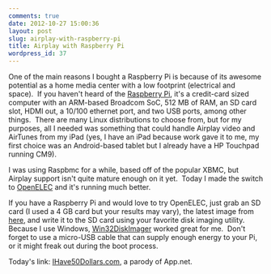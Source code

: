 ```yaml
---
comments: true
date: 2012-10-27 15:00:36
layout: post
slug: airplay-with-raspberry-pi
title: Airplay with Raspberry Pi
wordpress_id: 37
---
```


One of the main reasons I bought a Raspberry Pi is because of its awesome potential as a home media center with a low footprint (electrical and space).  If you haven't heard of the [Raspberry Pi](http://www.raspberrypi.org/faqs), it's a credit-card sized computer with an ARM-based Broadcom SoC, 512 MB of RAM, an SD card slot, HDMI out, a 10/100 ethernet port, and two USB ports, among other things.  There are many Linux distributions to choose from, but for my purposes, all I needed was something that could handle Airplay video and AirTunes from my iPad (yes, I have an iPad because work gave it to me, my first choice was an Android-based tablet but I already have a HP Touchpad running CM9).<!-- more -->

I was using Raspbmc for a while, based off of the popular XBMC, but Airplay support isn't quite mature enough on it yet.  Today I made the switch to [OpenELEC](http://openelec.tv/) and it's running much better.

If you have a Raspberry Pi and would love to try OpenELEC, just grab an SD card (I used a 4 GB card but your results may vary), the latest image from [here](http://openelec.thestateofme.com/official_images/), and write it to the SD card using your favorite disk imaging utility.  Because I use Windows, [Win32DiskImager](http://www.softpedia.com/get/CD-DVD-Tools/Data-CD-DVD-Burning/Win32-Disk-Imager.shtml) worked great for me.  Don't forget to use a micro-USB cable that can supply enough energy to your Pi, or it might freak out during the boot process.

Today's link: [IHave50Dollars.com](http://www.ihave50dollars.com/), a parody of App.net.
